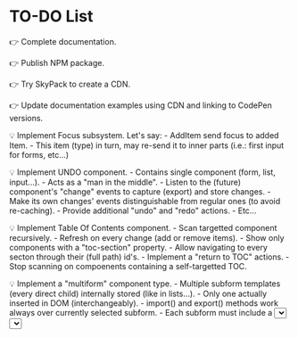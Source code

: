 
TO-DO List
==========

  👉 Complete documentation.

  👉 Publish NPM package.

  👉 Try SkyPack to create a CDN.

  👉 Update documentation examples using CDN and linking to CodePen versions.

  💡 Implement Focus subsystem. Let's say:
    - AddItem send focus to added Item.
    - This item (type) in turn, may re-send it to inner parts (i.e.: first
      input for forms, etc...)

  💡 Implement UNDO component.
    - Contains single component (form, list, input...).
    - Acts as a "man in the middle".
    - Listen to the (future) component's "change" events to capture (export)
      and store changes.
    - Make its own changes' events distinguishable from regular ones (to avoid
      re-caching).
    - Provide additional "undo" and "redo" actions.
    - Etc...

  💡 Implement Table Of Contents component.
    - Scan targetted component recursively.
    - Refresh on every change (add or remove items).
    - Show only components with a "toc-section" property.
    - Allow navigating to every secton through their (full path) id's.
    - Implement a "return to TOC" actions.
    - Stop scanning on compoenents containing a self-targetted TOC.

  💡 Implement a "multiform" component type.
    - Multiple subform templates (every direct child) internally stored (like
      in lists...).
    - Only one actually inserted in DOM (interchangeably).
    - import() and export() methods work always over currently selected subform.
    - Each subform must include a <select> (or any other input smart type) tag
      whose name should match some "selector" field in the options object
      passed to mulitform component (data-smark property) and whose value
      should decide wich template is actually used (making imports and exports
      consistent thanks to this field).
    - Consider using an special action instead of that <select> tag so that it
      can freely placed inside or outside multiform component subtemplates (in
      this case, the "selector" field sholuld be maintained "maically" by
      compoenent's internals).


